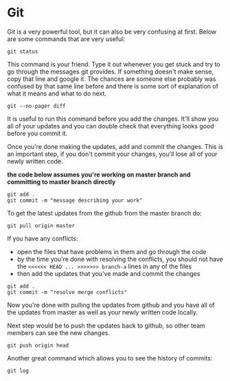 # Git

Git is a very powerful tool, but it can also be very confusing at first.
Below are some commands that are very useful:

```
git status
```

This command is your friend. Type it out whenever you get stuck and try to go through the
messages git provides. If something doesn't make sense, copy that line and
google it. The chances are someone else probably was confused by that same line before
and there is some sort of explanation of what it means and what to do next.

```
git --no-pager diff
```

It is useful to run this command before you add the changes. It'll show you all of your updates
and you can double check that everything looks good before you commit it.

Once you're done making the updates, add and commit the changes. This is an
important step, if you don't commit your changes, you'll lose all of your newly written
code.

**the code below assumes you're working on master branch and committing to master branch directly**

```
git add .
git commit -m "message describing your work"
```

To get the latest updates from the github from the master branch do:

```
git pull origin master
```

If you have any conflicts:
  - open the files that have problems in them and go through the code
  - by the time you're done with resolving the conflicts, you should not have the `<<<<<< HEAD ... >>>>>>> branch-a` lines
  in any of the files
  - then add the updates that you've made and commit the changes
  ```
  git add .
  git commit -m "resolve merge conflicts"
  ```

Now you're done with pulling the updates from github and you have all of the
updates from master as well as your newly written code locally.

Next step would be to push the updates back to github, so other team members can see the new changes.

```
git push origin head
```

Another great command which allows you to see the history of commits:

```
git log
```
